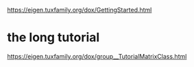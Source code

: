 https://eigen.tuxfamily.org/dox/GettingStarted.html

# the long tutorial
https://eigen.tuxfamily.org/dox/group__TutorialMatrixClass.html